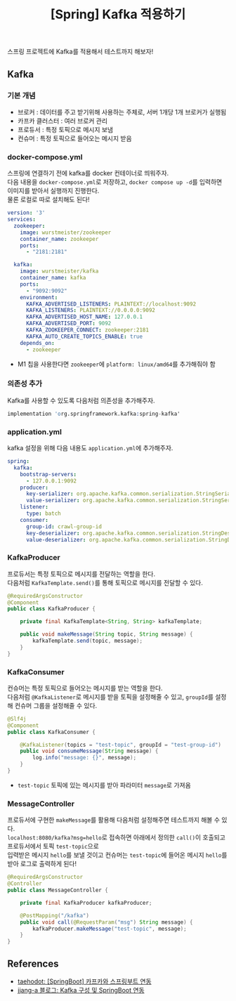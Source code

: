﻿---
toc: true
title:  "[Spring] Kafka 적용하기"
last_modified_at:   2023-09-04
categories : Project
excerpt: ""
image: ""
sitemap :
  changefreq : weekly
  priority : 1.0
use_math: true
published: true
---

스프링 프로젝트에 Kafka를 적용해서 테스트까지 해보자!<br>

## Kafka
### 기본 개념
- 브로커 : 데이터를 주고 받기위해 사용하는 주체로, 서버 1개당 1개 브로커가 실행됨
- 카프카 클러스터 : 여러 브로커 관리
- 프로듀서 : 특정 토픽으로 메시지 보냄
- 컨슈머 : 특정 토픽으로 들어오는 메시지 받음

### docker-compose.yml
스프링에 연결하기 전에 kafka를 docker 컨테이너로 띄워주자.<br>
다음 내용을 `docker-compose.yml`로 저장하고, `docker compose up -d`를 입력하면 이미지를 받아서 실행까지 진행한다.<br>
물론 로컬로 따로 설치해도 된다!<br>
```yml
version: '3'
services:
  zookeeper:
    image: wurstmeister/zookeeper
    container_name: zookeeper
    ports:
      - "2181:2181"

  kafka:
    image: wurstmeister/kafka
    container_name: kafka
    ports:
      - "9092:9092"
    environment:
      KAFKA_ADVERTISED_LISTENERS: PLAINTEXT://localhost:9092
      KAFKA_LISTENERS: PLAINTEXT://0.0.0.0:9092
      KAFKA_ADVERTISED_HOST_NAME: 127.0.0.1
      KAFKA_ADVERTISED_PORT: 9092
      KAFKA_ZOOKEEPER_CONNECT: zookeeper:2181
      KAFKA_AUTO_CREATE_TOPICS_ENABLE: true
    depends_on:
      - zookeeper
```
- M1 칩을 사용한다면 `zookeeper`에 `platform: linux/amd64`를 추가해줘야 함

### 의존성 추가
Kafka를 사용할 수 있도록 다음처럼 의존성을 추가해주자.<br>
```s
implementation 'org.springframework.kafka:spring-kafka'
```

### application.yml
kafka 설정을 위해 다음 내용도 `application.yml`에 추가해주자.<br>
```yml
spring:
  kafka:
    bootstrap-servers:
      - 127.0.0.1:9092
    producer:
      key-serializer: org.apache.kafka.common.serialization.StringSerializer
      value-serializer: org.apache.kafka.common.serialization.StringSerializer
    listener:
      type: batch
    consumer:
      group-id: crawl-group-id
      key-deserializer: org.apache.kafka.common.serialization.StringDeserializer
      value-deserializer: org.apache.kafka.common.serialization.StringDeserializer
```

### KafkaProducer
프로듀서는 특정 토픽으로 메시지를 전달하는 역할을 한다.<br>
다음처럼 `KafkaTemplate.send()`를 통해 토픽으로 메시지를 전달할 수 있다.<br>
```java
@RequiredArgsConstructor
@Component
public class KafkaProducer {

    private final KafkaTemplate<String, String> kafkaTemplate;

    public void makeMessage(String topic, String message) {
        kafkaTemplate.send(topic, message);
    }
}
```

### KafkaConsumer
컨슈머는 특정 토픽으로 들어오는 메시지를 받는 역할을 한다.<br>
다음처럼 `@KafkaListener`로 메시지를 받을 토픽을 설정해줄 수 있고, `groupId`를 설정해 컨슈머 그룹을 설정해줄 수 있다.<br>
```java
@Slf4j
@Component
public class KafkaConsumer {

    @KafkaListener(topics = "test-topic", groupId = "test-group-id")
    public void consumeMessage(String message) {
        log.info("message: {}", message);
    }
}
```
- `test-topic` 토픽에 있는 메시지를 받아 파라미터 `message`로 가져옴

### MessageController
프로듀서에 구현한 `makeMessage`를 활용해 다음처럼 설정해주면 테스트까지 해볼 수 있다.<br>
`localhost:8080/kafka?msg=hello`로 접속하면 아래에서 정의한 `call()`이 호출되고 프로듀서에서 토픽 `test-topic`으로<br>
입력받은 메시지 `hello`를 보낼 것이고 컨슈머는 `test-topic`에 들어온 메시지 `hello`를 받아 로그로 출력하게 된다!<br>
```java
@RequiredArgsConstructor
@Controller
public class MessageController {

    private final KafkaProducer kafkaProducer;

    @PostMapping("/kafka")
    public void call(@RequestParam("msg") String message) {
        kafkaProducer.makeMessage("test-topic", message);
    }
}
```

## References
- [taehodot: [SpringBoot] 카프카와 스프링부트 연동](https://velog.io/@taehodot/SpringBoot-카프카와-스프링부트-연동)
- [jjang-a 블로그: Kafka 구성 및 SpringBoot 연동](https://happy-jjang-a.tistory.com/201)